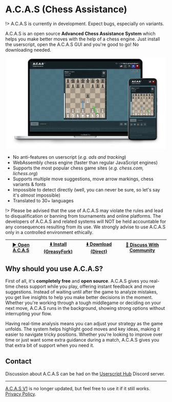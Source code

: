 # A.C.A.S (Chess Assistance)

!> A.C.A.S is currently in development. Expect bugs, especially on variants.

A.C.A.S is an open source **Advanced Chess Assistance System** which helps you make better moves with the help of a chess engine. Just install the userscript, open the A.C.A.S GUI and you're good to go! No downloading needed.

![Screenshot of A.C.A.S](../assets/images/mock.png)

* No anti-features on userscript (*e.g. ads and tracking*)
* WebAssembly chess engine (faster than regular JavaScript engines)
* Supports the most popular chess game sites (*e.g. chess.com, lichess.org*)
* Supports multiple move suggestions, move arrow markings, chess variants & fonts
* Impossible to detect directly (well, you can never be sure, so let's say it's *almost* impossible)
* Translated to 30+ languages

!> Please be advised that the use of A.C.A.S may violate the rules and lead to disqualification or banning from tournaments and online platforms. The developers of A.C.A.S and related systems will NOT be held accountable for any consequences resulting from its use. We strongly advise to use A.C.A.S only in a controlled environment ethically.

| <a href="../">▶️ Open A.C.A.S</a> | [⬇️ Install (GreasyFork)](https://greasyfork.org/en/scripts/459137-a-c-a-s-advanced-chess-assistance-system) | <a href="../acas.user.js">⬇️ Download (Direct)</a> | [💬 Discuss With Community](https://hakorr.github.io/Userscripts/community/invite)
|-------|-------|-------|-------|



## Why should you use A.C.A.S?

First of all, it's **completely free** and **open source**. A.C.A.S gives you real-time chess support while you play, offering instant feedback and move suggestions. Instead of waiting until after the game to analyze mistakes, you get live insights to help you make better decisions in the moment. Whether you're working through a tough middlegame or deciding on your next move, A.C.A.S runs in the background, showing strong options without interrupting your flow.

Having real-time analysis means you can adjust your strategy as the game unfolds. The system helps highlight good moves and key ideas, making it easier to navigate tricky positions. Whether you're looking to improve over time or just want some extra guidance during a match, A.C.A.S gives you that extra bit of support when you need it.

## Contact

Discussion about A.C.A.S can be had on the [Userscript Hub](https://hakorr.github.io/Userscripts/community/invite) Discord server.

---

[A.C.A.S V1](https://github.com/Hakorr/Userscripts/tree/main/Other/A.C.A.S) is no longer updated, but feel free to use it if it still works. <a href="../privacy/">Privacy Policy</a>.